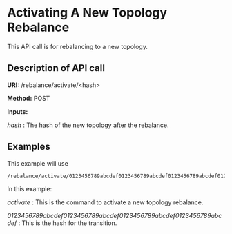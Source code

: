 Activating A New Topology Rebalance
=========================

This API call is for rebalancing to a new topology.

Description of API call
-----------------------

**URI:**   /rebalance/activate/&lt;hash&gt;

**Method:**  POST 

**Inputs:**

*hash* :   The hash of the new topology after the rebalance.

Examples
--------

This example will use

```
/rebalance/activate/0123456789abcdef0123456789abcdef0123456789abcdef0123456789abcdef
```

In this example:

*activate* :   This is the command to activate a new topology rebalance.

*0123456789abcdef0123456789abcdef0123456789abcdef0123456789abcdef* :   This is the hash for the transition.
